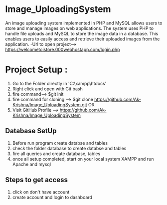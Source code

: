 # Image_UploadingSystem
An image uploading system implemented in PHP and MySQL allows users to store and manage images on web applications. The system uses PHP to handle file uploads and MySQL to store the image data in a database. This enables users to easily access and retrieve their uploaded images from the application. 
-Url to open project--> https://welcometoistore.000webhostapp.com/login.php

# Project Setup :

1) Go to the Folder directly in 'C:\xampp\htdocs'
2) Right click and open with Git bash
3) fire command--> $git init
3) fire command for cloning --> $git clone https://github.com/Ak-Krishna/Image_UploadingSystem.git OR
4) Visit GitHub Profile --> https://github.com/Ak-Krishna/Image_UploadingSystem

## Database SetUp 
1) Before run program create databse and tables
1) check the folder database to create databse and tables
2) fire all queries and create database, tables
3) once all setup completed, start on your local system XAMPP and run Apache and mysql

## Steps to get access
1) click on don't have account
2) create account and login to dashboard
